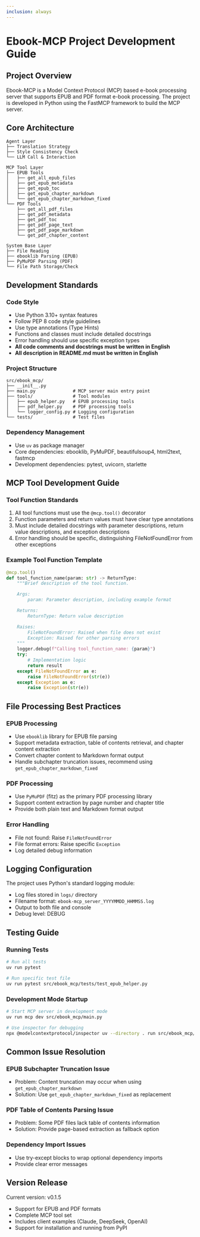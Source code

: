 ```yaml
---
inclusion: always
---
```


# Ebook-MCP Project Development Guide

## Project Overview

Ebook-MCP is a Model Context Protocol (MCP) based e-book processing server that supports EPUB and PDF format e-book processing. The project is developed in Python using the FastMCP framework to build the MCP server.

## Core Architecture

```
Agent Layer
├── Translation Strategy
├── Style Consistency Check
└── LLM Call & Interaction

MCP Tool Layer
├── EPUB Tools
│   ├── get_all_epub_files
│   ├── get_epub_metadata
│   ├── get_epub_toc
│   ├── get_epub_chapter_markdown
│   └── get_epub_chapter_markdown_fixed
└── PDF Tools
    ├── get_all_pdf_files
    ├── get_pdf_metadata
    ├── get_pdf_toc
    ├── get_pdf_page_text
    ├── get_pdf_page_markdown
    └── get_pdf_chapter_content

System Base Layer
├── File Reading
├── ebooklib Parsing (EPUB)
├── PyMuPDF Parsing (PDF)
└── File Path Storage/Check
```

## Development Standards

### Code Style
- Use Python 3.10+ syntax features
- Follow PEP 8 code style guidelines
- Use type annotations (Type Hints)
- Functions and classes must include detailed docstrings
- Error handling should use specific exception types
- **All code comments and docstrings must be written in English**
- **All description in README.md must be written in English**

### Project Structure
```
src/ebook_mcp/
├── __init__.py
├── main.py              # MCP server main entry point
├── tools/               # Tool modules
│   ├── epub_helper.py   # EPUB processing tools
│   ├── pdf_helper.py    # PDF processing tools
│   └── logger_config.py # Logging configuration
└── tests/               # Test files
```

### Dependency Management
- Use `uv` as package manager
- Core dependencies: ebooklib, PyMuPDF, beautifulsoup4, html2text, fastmcp
- Development dependencies: pytest, uvicorn, starlette

## MCP Tool Development Guide

### Tool Function Standards
1. All tool functions must use the `@mcp.tool()` decorator
2. Function parameters and return values must have clear type annotations
3. Must include detailed docstrings with parameter descriptions, return value descriptions, and exception descriptions
4. Error handling should be specific, distinguishing FileNotFoundError from other exceptions

### Example Tool Function Template
```python
@mcp.tool()
def tool_function_name(param: str) -> ReturnType:
    """Brief description of the tool function.

    Args:
        param: Parameter description, including example format

    Returns:
        ReturnType: Return value description

    Raises:
        FileNotFoundError: Raised when file does not exist
        Exception: Raised for other parsing errors
    """
    logger.debug(f"Calling tool_function_name: {param}")
    try:
        # Implementation logic
        return result
    except FileNotFoundError as e:
        raise FileNotFoundError(str(e))
    except Exception as e:
        raise Exception(str(e))
```

## File Processing Best Practices

### EPUB Processing
- Use `ebooklib` library for EPUB file parsing
- Support metadata extraction, table of contents retrieval, and chapter content extraction
- Convert chapter content to Markdown format output
- Handle subchapter truncation issues, recommend using `get_epub_chapter_markdown_fixed`

### PDF Processing
- Use `PyMuPDF` (fitz) as the primary PDF processing library
- Support content extraction by page number and chapter title
- Provide both plain text and Markdown format output

### Error Handling
- File not found: Raise `FileNotFoundError`
- File format errors: Raise specific `Exception`
- Log detailed debug information

## Logging Configuration

The project uses Python's standard logging module:
- Log files stored in `logs/` directory
- Filename format: `ebook-mcp_server_YYYYMMDD_HHMMSS.log`
- Output to both file and console
- Debug level: DEBUG

## Testing Guide

### Running Tests
```bash
# Run all tests
uv run pytest

# Run specific test file
uv run pytest src/ebook_mcp/tests/test_epub_helper.py
```

### Development Mode Startup
```bash
# Start MCP server in development mode
uv run mcp dev src/ebook_mcp/main.py

# Use inspector for debugging
npx @modelcontextprotocol/inspector uv --directory . run src/ebook_mcp/main.py
```

## Common Issue Resolution

### EPUB Subchapter Truncation Issue
- Problem: Content truncation may occur when using `get_epub_chapter_markdown`
- Solution: Use `get_epub_chapter_markdown_fixed` as replacement

### PDF Table of Contents Parsing Issue
- Problem: Some PDF files lack table of contents information
- Solution: Provide page-based extraction as fallback option

### Dependency Import Issues
- Use try-except blocks to wrap optional dependency imports
- Provide clear error messages

## Version Release

Current version: v0.1.5
- Support for EPUB and PDF formats
- Complete MCP tool set
- Includes client examples (Claude, DeepSeek, OpenAI)
- Support for installation and running from PyPI